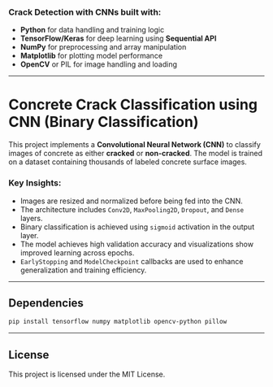 ### Crack Detection with CNNs built with:

* **Python** for data handling and training logic
* **TensorFlow/Keras** for deep learning using **Sequential API**
* **NumPy** for preprocessing and array manipulation
* **Matplotlib** for plotting model performance
* **OpenCV** or PIL for image handling and loading

---

# Concrete Crack Classification using CNN (Binary Classification)

This project implements a **Convolutional Neural Network (CNN)** to classify images of concrete as either **cracked** or **non-cracked**. The model is trained on a dataset containing thousands of labeled concrete surface images.

### **Key Insights:**

* Images are resized and normalized before being fed into the CNN.
* The architecture includes `Conv2D`, `MaxPooling2D`, `Dropout`, and `Dense` layers.
* Binary classification is achieved using `sigmoid` activation in the output layer.
* The model achieves high validation accuracy and visualizations show improved learning across epochs.
* `EarlyStopping` and `ModelCheckpoint` callbacks are used to enhance generalization and training efficiency.

---

## Dependencies

```bash
pip install tensorflow numpy matplotlib opencv-python pillow
```

---

## License

This project is licensed under the MIT License.

